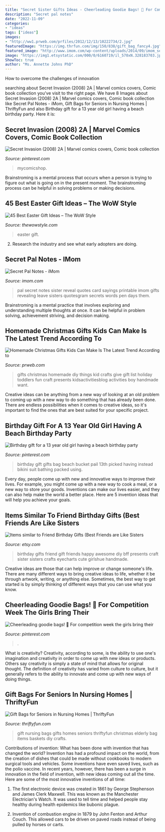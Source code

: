 ```yaml
---
title: "Secret Sister Gifts Ideas - Cheerleading Goodie Bags! 🎀 For Competition Week The Girls Bring Their"
description: "Secret pal notes"
date: "2022-11-09"
categories:
- "ideas"
tags: ["ideas"]
images:
- "http://ww1.prweb.com/prfiles/2012/12/13/10222734/2.jpg"
featuredImage: "https://img.thrfun.com/img/150/838/gift_bag_fancy4.jpg"
featured_image: "http://www.imom.com/wp-content/uploads/2014/09/imom_secret_pal_notes_600px.jpg"
image: "https://img1.etsystatic.com/000/0/6160719/il_570xN.328183703.jpg"
ShowToc: true
author: "Ms. Annette Johns PhD"
---
```



How to overcome the challenges of innovation
 

	

		
searching about Secret Invasion (2008) 2A | Marvel comics covers, Comic book collection you've visit to the right page. We have 8 Images about Secret Invasion (2008) 2A | Marvel comics covers, Comic book collection like Secret Pal Notes - iMom, Gift Bags for Seniors in Nursing Homes | ThriftyFun and also Birthday gift for a 13 year old girl having a beach birthday party. Here it is:
		
    
## Secret Invasion (2008) 2A | Marvel Comics Covers, Comic Book Collection

<img loading=lazy src="https://i.pinimg.com/736x/bb/aa/df/bbaadfb7ae22440d1e9267f20e8dcafc--comic-books-marvel.jpg" onerror="this.onerror=null;this.src='https://tse1.mm.bing.net/th?id=OIP.IUdz0X5xHuZSBEUestMsmAHaLg&amp;pid=15.1';" alt="Secret Invasion (2008) 2A | Marvel comics covers, Comic book collection">

_Source: pinterest.com_

>mycomicshop. 

	

Brainstroming is a mental process that occurs when a person is trying to figure out what is going on in the present moment. The brainstroming process can be helpful in solving problems or making decisions.

    
## 45 Best Easter Gift Ideas – The WoW Style

<img loading=lazy src="http://thewowstyle.com/wp-content/uploads/2015/03/Easter-Gift-Packaging-Presentation-Ideas-_04.jpg" onerror="this.onerror=null;this.src='https://tse4.mm.bing.net/th?id=OIP.4NwF40vHiaV5_OORWHq12QHaJ4&amp;pid=15.1';" alt="45 Best Easter Gift Ideas – The WoW Style">

_Source: thewowstyle.com_

>easter gift. 

	

2. Research the industry and see what early adopters are doing.

    
## Secret Pal Notes - IMom

<img loading=lazy src="http://www.imom.com/wp-content/uploads/2014/09/imom_secret_pal_notes_600px.jpg" onerror="this.onerror=null;this.src='https://tse2.mm.bing.net/th?id=OIP.ERY-QrI4bcI3JMvR_WdN0gHaJk&amp;pid=15.1';" alt="Secret Pal Notes - iMom">

_Source: imom.com_

>pal secret notes sister reveal quotes card sayings printable imom gifts revealing leave sisters quotesgram secrets words pen days them. 

	

Brainstroming is a mental practice that involves exploring and understanding multiple thoughts at once. It can be helpful in problem solving, achievement striving, and decision making.

    
## Homemade Christmas Gifts Kids Can Make Is The Latest Trend According To

<img loading=lazy src="http://ww1.prweb.com/prfiles/2012/12/13/10222734/2.jpg" onerror="this.onerror=null;this.src='https://tse3.mm.bing.net/th?id=OIP.AEXSqBmmuwSeTq0uVtUp6AHaJf&amp;pid=15.1';" alt="Homemade Christmas Gifts Kids Can Make Is The Latest Trend According to">

_Source: prweb.com_

>gifts christmas homemade diy things kid crafts give gift list holiday toddlers fun craft presents kidsactivitiesblog activities boy handmade want. 

	

Creative ideas can be anything from a new way of looking at an old problem to coming up with a new way to do something that has already been done. There are endless possibilities when it comes to creative ideas, so it's important to find the ones that are best suited for your specific project.

    
## Birthday Gift For A 13 Year Old Girl Having A Beach Birthday Party

<img loading=lazy src="https://s-media-cache-ak0.pinimg.com/736x/76/72/8a/76728a1e4aed6ab0101801395933e05e.jpg" onerror="this.onerror=null;this.src='https://tse3.mm.bing.net/th?id=OIP.CzTII_FQwMfZgcQtA_4sFgHaJ6&amp;pid=15.1';" alt="Birthday gift for a 13 year old girl having a beach birthday party">

_Source: pinterest.com_

>birthday gift gifts bag beach bucket pail 13th picked having instead bikini suit bathing packed using. 

	

Every day, people come up with new and innovative ways to improve their lives. For example, you might come up with a new way to cook a meal, or a new way to store your goods. Inventions can make our lives easier, and they can also help make the world a better place. Here are 5 invention ideas that will help you achieve your goals.

    
## Items Similar To Friend Birthday Gifts (Best Friends Are Like Sisters

<img loading=lazy src="https://img1.etsystatic.com/000/0/6160719/il_570xN.328183703.jpg" onerror="this.onerror=null;this.src='https://tse4.mm.bing.net/th?id=OIP.4eFJ35k9lebd8jBQ5C0-zQHaJ4&amp;pid=15.1';" alt="Items similar to Friend Birthday Gifts (Best Friends are Like Sisters">

_Source: etsy.com_

>birthday gifts friend gift friends happy awesome diy bff presents craft sister sisters crafts eyecharts cute girlshue handmade. 

	

Creative ideas are those that can help improve or change someone's life. There are many different ways to bring creative ideas to life, whether it be through artwork, writing, or anything else. Sometimes, the best way to get started is by simply thinking of different ways that you can use what you know.

    
## Cheerleading Goodie Bags! 🎀 For Competition Week The Girls Bring Their

<img loading=lazy src="https://i.pinimg.com/736x/14/01/92/14019237ca7cb103f3b32591c5c436ca.jpg" onerror="this.onerror=null;this.src='https://tse3.mm.bing.net/th?id=OIP.WjgskSjzsAMsMwjgcInLKAHaJ3&amp;pid=15.1';" alt="Cheerleading goodie bags! 🎀 For competition week the girls bring their">

_Source: pinterest.com_

>. 

	

What is creativity?
Creativity, according to some, is the ability to use one's imagination and creativity in order to come up with new ideas or products. Others say creativity is simply a state of mind that allows for original thought. The definition of creativity has varied from culture to culture, but it generally refers to the ability to innovate and come up with new ways of doing things.

    
## Gift Bags For Seniors In Nursing Homes | ThriftyFun

<img loading=lazy src="https://img.thrfun.com/img/150/838/gift_bag_fancy4.jpg" onerror="this.onerror=null;this.src='https://tse2.mm.bing.net/th?id=OIP.UqGm51TSr8CK-5aWDecIJwHaJd&amp;pid=15.1';" alt="Gift Bags for Seniors in Nursing Homes | ThriftyFun">

_Source: thriftyfun.com_

>gift nursing bags gifts homes seniors thriftyfun christmas elderly bag items baskets diy crafts. 

	

Contributions of invention: What has been done with invention that has changed the world?
Invention has had a profound impact on the world, from the creation of dishes that could be made without cookbooks to modern surgical tools and vehicles. Some inventions have even saved lives, such as the polio vaccine. In recent years, however, there has been a surge in innovation in the field of invention, with new ideas coming out all the time. Here are some of the most innovative inventions of all time:
1) The first electronic device was created in 1861 by George Stephenson and James Clerk Maxwell. This was known as the Manchester Electrician's Watch. It was used to tell time and helped people stay healthy during health epidemics like bubonic plague.

2) Invention of combustion engine in 1879 by John Fenton and Arthur Couch. This allowed cars to be driven on paved roads instead of being pulled by horses or carts.


